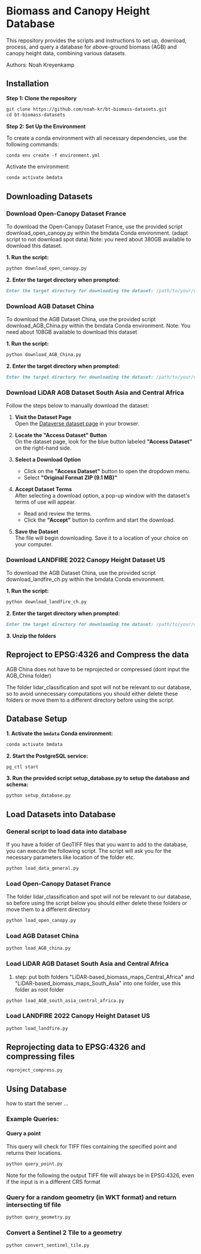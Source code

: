 # Biomass and Canopy Height Database
This repository provides the scripts and instructions to set up, download, process, and query a database for above-ground biomass (AGB) and canopy height data, combining various datasets.

Authors: Noah Kreyenkamp


## Installation

**Step 1: Clone the repository**

```markdown
git clone https://github.com/noah-kr/bt-biomass-datasets.git
cd bt-biomass-datasets
```

**Step 2: Set Up the Environment**

To create a conda environment with all necessary dependencies, use the following commands:
```markdown
conda env create -f environment.yml
```
Activate the environment: 
```markdown
conda activate bmdata
```

## Downloading Datasets


### Download Open-Canopy Dataset France
To download the Open-Canopy Dataset France, use the provided script download_open_canopy.py within the bmdata Conda environment.
(adapt script to not download spot data)
Note: you need about 380GB available to download this dataset.

**1. Run the script:**
```markdown
python download_open_canopy.py
```

**2. Enter the target directory when prompted:**
```markdown
Enter the target directory for downloading the dataset: /path/to/your/directory
```


### Download AGB Dataset China

To download the AGB Dataset China, use the provided script download_AGB_China.py within the bmdata Conda environment.
Note: You need about 108GB available to download this dataset

**1. Run the script:**
```markdown
python download_AGB_China.py
```

**2. Enter the target directory when prompted:**
```markdown
Enter the target directory for downloading the dataset: /path/to/your/directory
```

### Download LiDAR AGB Dataset South Asia and Central Africa

Follow the steps below to manually download the dataset:

1. **Visit the Dataset Page**  
   Open the [Dataverse dataset page](https://dataverse.ird.fr/dataset.xhtml?persistentId=doi:10.23708/H2MHXF) in your browser.

2. **Locate the "Access Dataset" Button**  
   On the dataset page, look for the blue button labeled **"Access Dataset"** on the right-hand side.

3. **Select a Download Option**
   - Click on the **"Access Dataset"** button to open the dropdown menu.
   - Select **"Original Format ZIP (9.1 MB)"**

4. **Accept Dataset Terms**  
   After selecting a download option, a pop-up window with the dataset's terms of use will appear.
   - Read and review the terms.
   - Click the **"Accept"** button to confirm and start the download.

5. **Save the Dataset**  
   The file will begin downloading. Save it to a location of your choice on your computer.


### Download LANDFIRE 2022 Canopy Height Dataset US

To download the AGB Dataset China, use the provided script download_landfire_ch.py within the bmdata Conda environment.

**1. Run the script:**
```markdown
python download_landfire_ch.py
```

**2. Enter the target directory when prompted:**
```markdown
Enter the target directory for downloading the dataset: /path/to/your/directory
```

**3. Unzip the folders**

## Reproject to EPSG:4326 and Compress the data

AGB China does not have to be reprojected or compressed (dont input the AGB_China folder)

The folder lidar_classification and spot will not be relevant to our database, so to avoid unnecessary computations you should either delete these folders or move them to a different directory before using the script.

## Database Setup

**1. Activate the `bmdata` Conda environment:**
```bash
conda activate bmdata
```
**2. Start the PostgreSQL service:**
```bash
pg_ctl start
```
**3. Run the provided script setup_database.py to setup the database and schema:**
```bash
python setup_database.py
```

## Load Datasets into Database

### General script to load data into database

If you have a folder of GeoTIFF files that you want to add to the database, you can execute the following script. The script will ask you for the necessary parameters like location of the folder etc.

```bash
python load_data_general.py
```


### Load Open-Canopy Dataset France
The folder lidar_classification and spot will not be relevant to our database, so before using the script below you should either delete these folders or move them to a different directory
```bash
python load_open_canopy.py
```

### Load AGB Dataset China
```bash
python load_AGB_china.py
```

### Load LiDAR AGB Dataset South Asia and Central Africa
1. step: put both folders "LiDAR-based_biomass_maps_Central_Africa" and "LiDAR-based_biomass_maps_South_Asia" into one folder, use this folder as root folder 
```bash
python load_AGB_south_asia_central_africa.py
```

### Load LANDFIRE 2022 Canopy Height Dataset US

```bash
python load_landfire.py
```


## Reprojecting data to EPSG:4326 and compressing files
```bash
reproject_compress.py
```


## Using Database

how to start the server
...

### Example Queries:

#### Query a point
This query will check for TIFF files containing the specified point and returns their locations.

```bash
python query_point.py
```

Note for the following the output TIFF file will always be in EPSG:4326, even if the input is in a different CRS format

### Query for a random geometry (in WKT format) and return intersecting tif file
```bash
python query_geometry.py
```
### Convert a Sentinel 2 Tile to a geometry
```bash
python convert_sentinel_tile.py
```
